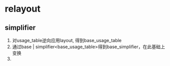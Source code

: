 # relayout
## simplifier
1. 对usage_table逆向应用layout, 得到base_usage_table
2. 通过base | simplifier<base_usage_table>得到base_simplifier，在此基础上变换
3. 